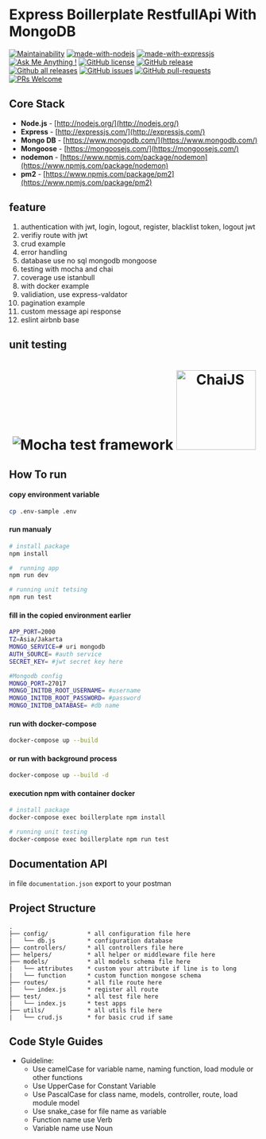 # Express Boillerplate RestfullApi With MongoDB
[![Maintainability](https://api.codeclimate.com/v1/badges/fa5c8e5f0ea3bdf82fa6/maintainability)](https://codeclimate.com/github/firmanJS/express-boillerplate-restfullapi/maintainability)
[![made-with-nodejs](https://img.shields.io/badge/Made%20with-Nodejs-1f425f.svg)](https://nodejs.org)
[![made-with-expressjs](https://img.shields.io/badge/Made%20with-Expressjs-1f425f.svg)](https://expressjs.com/)
[![Ask Me Anything !](https://img.shields.io/badge/Ask%20me-anything-1abc9c.svg)](https://github.com/firmanJS)
[![GitHub license](https://img.shields.io/github/license/Naereen/StrapDown.js.svg)](https://github.com/firmanJS/express-boillerplate-restfullapi/blob/master/LICENSE)
[![GitHub release](https://img.shields.io/github/release/firmanjs/express-boillerplate-restfullapi.svg)](https://github.com/firmanJS/express-boillerplate-restfullapi/releases)
[![Github all releases](https://img.shields.io/github/downloads/firmanjs/express-boillerplate-restfullapi/total.svg)](https://github.com/firmanJS/express-boillerplate-restfullapi/releases)
[![GitHub issues](https://img.shields.io/github/issues/firmanjs/express-boillerplate-restfullapi.svg)](https://gitHub.com/firmanJS/express-boillerplate-restfullapi/issues/)
[![GitHub pull-requests](https://img.shields.io/github/issues-pr/firmanjs/express-boillerplate-restfullapi.svg)](https://gitHub.com/firmanjs/express-boillerplate-restfullapi/pulls/)
[![PRs Welcome](https://img.shields.io/badge/PRs-welcome-brightgreen.svg?style=flat-square)](http://makeapullrequest.com)

## Core Stack
- **Node.js** - [http://nodejs.org/](http://nodejs.org/)
- **Express** - [http://expressjs.com/](http://expressjs.com/)
- **Mongo DB** - [https://www.mongodb.com/](https://www.mongodb.com/)
- **Mongoose** - [https://mongoosejs.com/](https://mongoosejs.com/)
- **nodemon** - [https://www.npmjs.com/package/nodemon](https://www.npmjs.com/package/nodemon)
- **pm2** - [https://www.npmjs.com/package/pm2](https://www.npmjs.com/package/pm2)
<!-- - **chai** - [https://www.npmjs.com/package/chai](https://www.npmjs.com/package/chai)
- **chai-http** - [https://mongoosejs.com/](https://mongoosejs.com/)
- **compression** - [https://mongoosejs.com/](https://mongoosejs.com/)
- **dotenv** - [https://mongoosejs.com/](https://mongoosejs.com/)
- **express-validator** - [https://mongoosejs.com/](https://mongoosejs.com/)
- **helmet** - [https://mongoosejs.com/](https://mongoosejs.com/)
- **jsonwebtoken** - [https://mongoosejs.com/](https://mongoosejs.com/)
- **method-override** - [https://mongoosejs.com/](https://mongoosejs.com/)
- **mocha** - [https://mongoosejs.com/](https://mongoosejs.com/)
- **moment** - [https://mongoosejs.com/](https://mongoosejs.com/)
- **mongoose** - [https://mongoosejs.com/](https://mongoosejs.com/)
- **nodemon** - [https://mongoosejs.com/](https://mongoosejs.com/)
- **nyc** - [https://mongoosejs.com/](https://mongoosejs.com/)
- **password-hash** - [https://mongoosejs.com/](https://mongoosejs.com/) -->

## feature

1. authentication with jwt, login, logout, register, blacklist token, logout jwt
1. verifiy route with jwt
1. crud example
1. error handling
1. database use no sql mongodb mongoose
1. testing with mocha and chai
1. coverage use istanbull
1. with docker example
1. validiation, use express-valdator
1. pagination example
1. custom message api response
1. eslint airbnb base
<!-- 1. [strict mode](https://developer.mozilla.org/en-US/docs/Web/JavaScript/Reference/Strict_mode) -->

## unit testing
<h1 align=center>
 <img src="https://cldup.com/xFVFxOioAU.svg" alt="Mocha test framework"/>
 <img alt="ChaiJS" width="160px" src="http://chaijs.com/img/chai-logo.png">
</h1>

## How To run

#### copy environment variable

```sh
cp .env-sample .env
```

#### run manualy

```sh
# install package
npm install

#  running app
npm run dev

# running unit tetsing
npm run test 
```

#### fill in the copied environment earlier

```sh
APP_PORT=2000
TZ=Asia/Jakarta
MONGO_SERVICE=# uri mongodb
AUTH_SOURCE= #auth service
SECRET_KEY= #jwt secret key here

#Mongodb config
MONGO_PORT=27017
MONGO_INITDB_ROOT_USERNAME= #username
MONGO_INITDB_ROOT_PASSWORD= #password
MONGO_INITDB_DATABASE= #db name
```

#### run with docker-compose

```sh
docker-compose up --build
```

#### or run with background process

```sh
docker-compose up --build -d
```
#### execution npm with container docker
```sh
# install package
docker-compose exec boillerplate npm install

# running unit testing
docker-compose exec boillerplate npm run test
```

## Documentation API 
in file `documentation.json` export to your postman

## Project Structure
```
.
├── config/           * all configuration file here
|   └── db.js         * configuration database
├── controllers/      * all controllers file here
├── helpers/          * all helper or middleware file here
├── models/           * all models schema file here
|   └── attributes    * custom your attribute if line is to long
|   └── function      * custom function mongose schema
├── routes/           * all file route here
|   └── index.js      * register all route
├── test/             * all test file here
|   └── index.js      * test apps
├── utils/            * all utils file here
|   └── crud.js       * for basic crud if same 

```

## Code Style Guides
* Guideline:
  * Use camelCase for variable name, naming function, load module or other functions
  * Use UpperCase for Constant Variable
  * Use PascalCase for class name, models, controller, route, load module model
  * Use snake_case for file name as variable
  * Function name use Verb
  * Variable name use Noun

